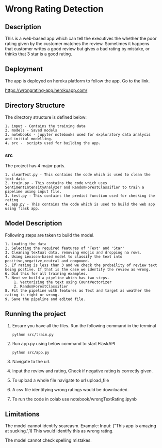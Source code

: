 # Wrong Rating Detection 

## Description 
This is a web-based app which can tell the executives the whether the poor rating given by the customer matches the review. Sometimes it happens that customer writes a good review but gives a bad rating by mistake, or thinks that 3 star is a good rating. 

## Deployment 

The app is deployed on heroku platform to follow the app. Go to the link.

https://wrongrating-app.herokuapp.com/

## Directory Structure 
The directory structure is defined below:

    1. input - Contains the training data 
    2. models - Saved models
    3. notebooks - jupyter notebooks used for exploratory data analysis and initial modelling.
    4. src -  scripts used for building the app.

### src
The project has 4 major parts.

    1. cleanText.py - This contains the code which is used to clean the text data
    2. train.py - This contains the code which uses SentimentIntensityAnalyzer and RandomForestClassifier to train a pipeline using input file.
    3. test.py - This contains the predict function used for checking the rating
    4. app.py - This contains the code which is used to build the web app using flask app.

## Model Description
Following steps are taken to build the model.

    1. Loading the data 
    2. Selecting the required features of 'Text' and 'Star'
    3. Cleaning textual data, removing emojis and dropping na rows.
    4. Using Lexicon-based model to classify the text into positive,negative,neutral and compound.
    5. If rating is less than 3 and we check the probaility of review text being postive. If that is the case we identify the review as wrong.
    6. Did this for all training examples.
    7. Next we build a pipeline which has two steps.
        1. Vectorizing the text using CountVectorizer
        2. RandomForestClassifier
    8. Fit the pipeline with features as Text and target as weather the rating is right or wrong.
    9. Save the pipeline and edited file.

## Running the project 

1. Ensure you have all the files. Run the following command in the terminal

    ```
    python src/train.py
    ```

2. Run app.py using below command to start FlaskAPI 
    
    ```
    python src/app.py
    ```

3. Navigate to the url.

4. Input the review and rating, Check if negative rating is correctly given.

5. To upload a whole file navigate to url upload_file

6. A csv file identifying wrong ratings would be downloaded.

7. To run the code in colab use notebook/wrongTextRating.ipynb

## Limitations

The model cannot identify scarcasm.
Example:
Input: ("This app is amazing at sucking.",1)
This would identify this as wrong rating.

The model cannot check spelling mistakes.



